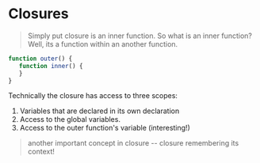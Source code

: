 # Closures

> Simply put closure is an inner function. So what is an inner function? Well, its a function within an another function.

```js
function outer() {
   function inner() {
   }
}
```

Technically the closure has access to three scopes:

1. Variables that are declared in its own declaration
2. Access to the global variables.
3. Access to the outer function's variable (interesting!)

> another important concept in closure -- closure remembering its context!